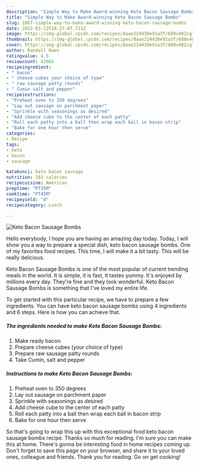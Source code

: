 ```yaml
---
description: "Simple Way to Make Award-winning Keto Bacon Sausage Bombs"
title: "Simple Way to Make Award-winning Keto Bacon Sausage Bombs"
slug: 1067-simple-way-to-make-award-winning-keto-bacon-sausage-bombs
date: 2022-03-13T18:27:07.721Z
image: https://img-global.cpcdn.com/recipes/8aae224438e91a3f/680x482cq70/keto-bacon-sausage-bombs-recipe-main-photo.jpg
thumbnail: https://img-global.cpcdn.com/recipes/8aae224438e91a3f/680x482cq70/keto-bacon-sausage-bombs-recipe-main-photo.jpg
cover: https://img-global.cpcdn.com/recipes/8aae224438e91a3f/680x482cq70/keto-bacon-sausage-bombs-recipe-main-photo.jpg
author: Randall Owen
ratingvalue: 4.5
reviewcount: 42665
recipeingredient:
- " bacon"
- " cheese cubes your choice of type"
- " raw sausage patty rounds"
- " Cumin salt and pepper"
recipeinstructions:
- "Preheat oven to 350 degrees"
- "Lay out sausage on parchment paper"
- "Sprinkle with seasonings as desired"
- "Add cheese cube to the center of each patty"
- "Roll each patty into a ball then wrap each ball in bacon strip"
- "Bake for one hour then serve"
categories:
- Recipe
tags:
- keto
- bacon
- sausage

katakunci: keto bacon sausage 
nutrition: 283 calories
recipecuisine: American
preptime: "PT35M"
cooktime: "PT45M"
recipeyield: "4"
recipecategory: Lunch

---
```



![Keto Bacon Sausage Bombs](https://img-global.cpcdn.com/recipes/8aae224438e91a3f/680x482cq70/keto-bacon-sausage-bombs-recipe-main-photo.jpg)

Hello everybody, I hope you are having an amazing day today. Today, I will show you a way to prepare a special dish, keto bacon sausage bombs. One of my favorites food recipes. This time, I will make it a bit tasty. This will be really delicious.

Keto Bacon Sausage Bombs is one of the most popular of current trending meals in the world. It is simple, it is fast, it tastes yummy. It's enjoyed by millions every day. They're fine and they look wonderful. Keto Bacon Sausage Bombs is something that I've loved my entire life.




To get started with this particular recipe, we have to prepare a few ingredients. You can have keto bacon sausage bombs using 4 ingredients and 6 steps. Here is how you can achieve that.

<!--inarticleads1-->

##### The ingredients needed to make Keto Bacon Sausage Bombs:

1. Make ready  bacon
1. Prepare  cheese cubes (your choice of type)
1. Prepare  raw sausage patty rounds
1. Take  Cumin, salt and pepper




<!--inarticleads2-->

##### Instructions to make Keto Bacon Sausage Bombs:

1. Preheat oven to 350 degrees
1. Lay out sausage on parchment paper
1. Sprinkle with seasonings as desired
1. Add cheese cube to the center of each patty
1. Roll each patty into a ball then wrap each ball in bacon strip
1. Bake for one hour then serve




So that's going to wrap this up with this exceptional food keto bacon sausage bombs recipe. Thanks so much for reading. I'm sure you can make this at home. There's gonna be interesting food in home recipes coming up. Don't forget to save this page on your browser, and share it to your loved ones, colleague and friends. Thank you for reading. Go on get cooking!
